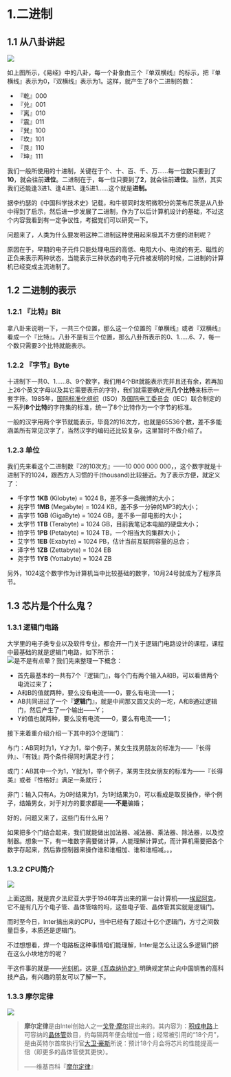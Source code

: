 # 1.二进制

## 1.1 从八卦讲起

![](/assets/八卦.png)

如上图所示，《易经》中的八卦，每一个卦象由三个『单双横线』的标示，把『单横线』表示为0，『双横线』表示为1。这样，就产生了8个二进制的数：

* 『乾』000
* 『兑』001
* 『离』010
* 『震』011
* 『巽』100
* 『坎』101
* 『艮』110
* 『坤』111

我们一般所使用的十进制，关键在于个、十、百、千、万......每一位数只要到了**10**，就会往前**进位**。二进制在于，每一位只要到了**2**，就会往前**进位**。当然，其实我们还能逢3进1、逢4进1、逢5进1......这个就是**进制。**

据李约瑟的《中国科学技术史》记载，和牛顿同时发明微积分的莱布尼茨是从八卦中得到了启示，然后进一步发展了二进制，作为了以后计算机设计的基础，不过这个内容我看到有一定争议性，考据党们可以研究一下。

问题来了，人类为什么要发明这种二进制这种使用起来极其不方便的进制呢？

原因在于，早期的电子元件只能处理电压的高低、电阻大小、电流的有无、磁性的正负来表示两种状态，当能表示三种状态的电子元件被发明的时候，二进制的计算机已经变成主流进制了。

## 1.2 二进制的表示

### 1.2.1 『比特』Bit

拿八卦来说明一下，一共三个位置，那么这一个位置的『单横线』或者『双横线』看成一个『比特』。八卦不是有三个位置，那么八卦所表示的0、1......6、7，每一个数只需要3个比特就能表示。

### 1.2.2 『字节』Byte

十进制下一共0、1......8、9个数字，我们用4个Bit就能表示完并且还有余，若再加上26个英文字母以及其它需要表示的字符，我们就需要确定用**几个比特**来标示一套字符。1985年，[国际标准化组织](https://zh.wikipedia.org/wiki/國際標準化組織)（ISO）及[国际电工委员会](https://zh.wikipedia.org/wiki/国际电工委员会)（IEC）联合制定的一系列**8个比特**的字符集的标准，统一了8个比特作为一个字节的标准。

一般的汉字用两个字节就能表示，毕竟2的16次方，也就是65536个数，差不多能涵盖所有常见汉字了，当然汉字的编码还比较复杂，这里暂时不做介绍了。

### 1.2.3 单位

我们先来看这个二进制数『2的10次方』——10 000 000 000，，这个数字就是十进制下的1024，跟西方人习惯的千\(thousand\)比较接近。为了表示方便，就定义了：

* 千字节 **1KB** \(Kilobyte\) = 1024 B，差不多一条微博的大小；
* 兆字节 **1MB** \(Megabyte\) = 1024 KB，差不多一分钟的MP3的大小；
* 吉字节 **1GB** \(GigaByte\) = 1024 GB，差不多一部电影的大小；
* 太字节 **1TB** \(Terabyte\) = 1024 GB，目前我笔记本电脑的硬盘大小；
* 拍字节 **1PB** \(Petabyte\) = 1024 TB，一个相当大的集群大小；
* 艾字节 **1EB** \(Exabyte\) = 1024 PB，估计当前互联网容量的总合；
* 泽字节 **1ZB** \(Zettabyte\) = 1024 EB
* 尧字节 **1YB** \(Yottabyte\) = 1024 ZB

另外，1024这个数字作为计算机当中比较基础的数字，10月24号就成为了程序员节。

## 1.3 芯片是个什么鬼？

### 1.3.1 逻辑门电路

大学里的电子类专业以及软件专业，都会开一门关于逻辑门电路设计的课程，课程中最基础的就是逻辑门电路，如下所示：  
![](/assets/gate_circuit.png)是不是有点晕？我们先来整理一下概念：

* 首先最基本的一共有7个『逻辑门』，每个门有两个输入A和B，可以看做两个电流过来了；
* A和B的值就两种，要么没有电流——0，要么有电流——1；
* AB共同进过了一个『**逻辑门**』，就是中间那又圆又尖的一坨，A和B通过逻辑门，然后产生了一个输出——Y；
* Y的值也就两种，要么没有电流——0，要么有电流——1；

接下来着重介绍介绍一下其中的3个逻辑门：

与门：AB同时为1，Y才为1，举个例子，某女生找男朋友的标准为——『长得帅』、『有钱』两个条件得同时满足才行；

或门：AB其中一个为1，Y就为1，举个例子，某男生找女朋友的标准为——『长得美』或者『性格好』满足一条就行；

非门：输入只有A，为0时结果为1，为1时结果为0，可以看成是取反操作，举个例子，结婚男女，对于对方的要求都是——**不是**骗婚；

好的，问题又来了，这些门有什么用？

如果把多个门结合起来，我们就能做出加法器、减法器、乘法器、除法器，以及控制器。想象一下，有一堆数字需要做计算，人能理解计算式，而计算机需要把各个数字存起来，然后靠控制器来操作谁和谁相加、谁和谁相减。。。

### 1.3.2 CPU简介

![](/assets/eniac.png)

上面这图，就是宾夕法尼亚大学于1946年弄出来的第一台计算机——[埃尼阿克](https://zh.wikipedia.org/wiki/%E9%9B%BB%E5%AD%90%E6%95%B8%E5%80%BC%E7%A9%8D%E5%88%86%E8%A8%88%E7%AE%97%E6%A9%9F)，它不是有几万个电子管、晶体管啥的吗，这些电子管、晶体管其实就是逻辑门。

而时至今日，Inter搞出来的CPU，当中已经有了超过十亿个逻辑门，方寸之间数量巨多，本质还是逻辑门。

不过想想看，焊一个电路板这种事情咱们能理解，Inter是怎么让这么多逻辑门挤在这么小块地方的呢？

干这件事的就是——[光刻机](https://zh.wikipedia.org/wiki/%E5%85%89%E5%88%BB%E6%9C%BA)，这是[《瓦森纳协定》](https://zh.wikipedia.org/wiki/%E7%93%A6%E8%81%96%E7%B4%8D%E5%8D%94%E5%AE%9A)明确规定禁止向中国销售的高科技产品，有兴趣的朋友可以了解一下。

### 1.3.3 摩尔定律

![](/assets/moores_law.png)  


> **摩尔定律**是由Intel创始人之一[戈登·摩尔](https://zh.wikipedia.org/wiki/%E6%88%88%E7%99%BB%C2%B7%E6%91%A9%E5%B0%94)提出来的。其内容为：[积成电路](https://zh.wikipedia.org/wiki/%E7%A9%8D%E9%AB%94%E9%9B%BB%E8%B7%AF)上可容纳的[晶体管](https://zh.wikipedia.org/wiki/%E6%99%B6%E4%BD%93%E7%AE%A1)数目，约每隔两年便会增加一倍；经常被引用的“18个月”，是由英特尔首席执行官[大卫·豪斯](https://zh.wikipedia.org/w/index.php?title=%E5%A4%A7%E8%A1%9B%C2%B7%E8%B1%AA%E6%96%AF&action=edit&redlink=1)所说：预计18个月会将芯片的性能提高一倍（即更多的晶体管使其更快）。
>
> ——维基百科『[摩尔定律](https://zh.wikipedia.org/wiki/%E6%91%A9%E5%B0%94%E5%AE%9A%E5%BE%8B)』



